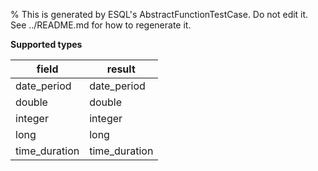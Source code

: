 % This is generated by ESQL's AbstractFunctionTestCase. Do not edit it. See ../README.md for how to regenerate it.

**Supported types**

| field | result |
| --- | --- |
| date_period | date_period |
| double | double |
| integer | integer |
| long | long |
| time_duration | time_duration |

